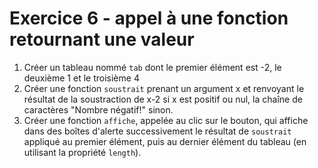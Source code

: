 # **Exercice 6** - appel à une fonction retournant une valeur

1. Créer un tableau nommé `tab` dont le premier élément est -2, le deuxième 1 et le troisième 4
2. Créer une fonction `soustrait` prenant un argument x et renvoyant le résultat de la soustraction de x-2 si x est positif ou nul, la chaîne de caractères "Nombre négatif!" sinon.
3. Créer une fonction `affiche`, appelée au clic sur le bouton, qui affiche dans des boîtes d'alerte successivement le résultat de `soustrait` appliqué au premier élément, puis au dernier élément du tableau (en utilisant la propriété `length`).
